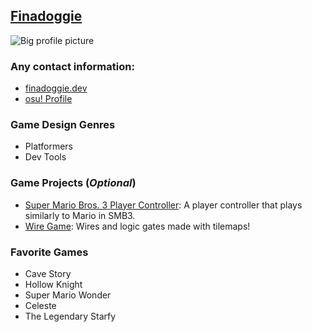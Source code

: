 ## [Finadoggie](https://github.com/Finadoggie)

![Big profile picture](_assets/image.png)

### Any contact information:
- [finadoggie.dev](https://finadoggie.dev)
- [osu! Profile](https://osu.ppy.sh/u/14182048)


### Game Design Genres

- Platformers
- Dev Tools


### Game Projects (_Optional_)

- [Super Mario Bros. 3 Player Controller](https://github.com/Finadoggie/SMB3Controller): A player controller that plays similarly to Mario in SMB3.
- [Wire Game](https://github.com/Finadoggie/wire-game): Wires and logic gates made with tilemaps!


### Favorite Games

- Cave Story
- Hollow Knight
- Super Mario Wonder
- Celeste
- The Legendary Starfy

